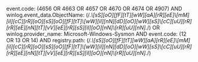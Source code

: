event.code: (4656 OR 4663 OR 4657 OR 4670 OR 4674 OR 4907) AND winlog.event_data.ObjectName: (/.*\\[sS][oO][fF][tT][wW][aA][rR][eE]\\[mM][iI][cC][rR][oO][sS][oO][fF][tT]\\[wW][iI][nN][dD][oO][wW][sS]\\[cC][uU][rR][rR][eE][nN][tT][vV][eE][rR][sS][iI][oO][nN]\\[rR][uU][nN].*/) OR winlog.provider_name: Microsoft-Windows-Sysmon AND event.code: (12 OR 13 OR 14) AND registry.path: (/.*\\[sS][oO][fF][tT][wW][aA][rR][eE]\\[mM][iI][cC][rR][oO][sS][oO][fF][tT]\\[wW][iI][nN][dD][oO][wW][sS]\\[cC][uU][rR][rR][eE][nN][tT][vV][eE][rR][sS][iI][oO][nN]\\[rR][uU][nN].*/)
